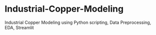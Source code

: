 # Industrial-Copper-Modeling
Industrial Copper Modeling using Python scripting, Data Preprocessing, EDA, Streamlit
